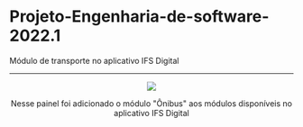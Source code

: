 # Projeto-Engenharia-de-software-2022.1
Módulo de transporte no aplicativo IFS Digital

- - -
<div align="center" display="inline">
  <img src="https://github.com/leodayv/Projeto-Engenharia-de-software-2022.1/blob/main/Pain%C3%A9is/Painel%20-%201.png?raw=true"/>
  <p>Nesse painel foi adicionado o módulo "Ônibus" aos módulos disponíveis no aplicativo IFS Digital</p>
</div>
